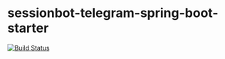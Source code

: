 # sessionbot-telegram-spring-boot-starter

[![Build Status](https://travis-ci.org/baevkir/telegram-session-bot.svg?branch=master)](https://travis-ci.org/baevkir/telegram-session-bot)
